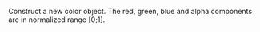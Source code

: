 Construct a new color object. The red, green, blue and alpha components are in normalized range [0;1].